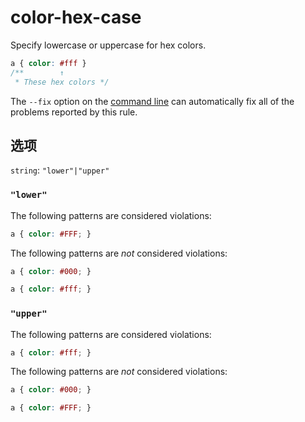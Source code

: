# color-hex-case

Specify lowercase or uppercase for hex colors.

```css
a { color: #fff }
/**        ↑
 * These hex colors */
```

The `--fix` option on the [command line](../../../docs/user-guide/cli.md#autofixing-errors) can automatically fix all of the problems reported by this rule.

## 选项

`string`: `"lower"|"upper"`

### `"lower"`

The following patterns are considered violations:

```css
a { color: #FFF; }
```

The following patterns are *not* considered violations:

```css
a { color: #000; }
```

```css
a { color: #fff; }
```

### `"upper"`

The following patterns are considered violations:

```css
a { color: #fff; }
```

The following patterns are *not* considered violations:

```css
a { color: #000; }
```

```css
a { color: #FFF; }
```
